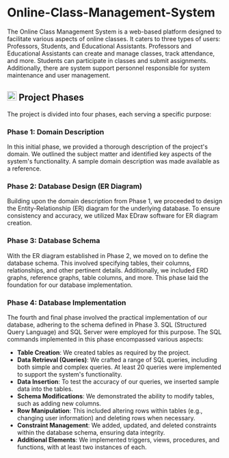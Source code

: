 # Online-Class-Management-System
The Online Class Management System is a web-based platform designed to facilitate various aspects of online classes. It caters to three types of users: Professors, Students, and Educational Assistants. Professors and Educational Assistants can create and manage classes, track attendance, and more. Students can participate in classes and submit assignments. Additionally, there are system support personnel responsible for system maintenance and user management.

## <img width="22" height="22" src="https://img.icons8.com/windows/32/41b883/task-planning.png" alt="task-planning"/> Project Phases
The project is divided into four phases, each serving a specific purpose:

### Phase 1: Domain Description

In this initial phase, we provided a thorough description of the project's domain. We outlined the subject matter and identified key aspects of the system's functionality. A sample domain description was made available as a reference.

### Phase 2: Database Design (ER Diagram)

Building upon the domain description from Phase 1, we proceeded to design the Entity-Relationship (ER) diagram for the underlying database. To ensure consistency and accuracy, we utilized Max EDraw software for ER diagram creation.

### Phase 3: Database Schema

With the ER diagram established in Phase 2, we moved on to define the database schema. This involved specifying tables, their columns, relationships, and other pertinent details. Additionally, we included ERD graphs, reference graphs, table columns, and more. This phase laid the foundation for our database implementation.

### Phase 4: Database Implementation

The fourth and final phase involved the practical implementation of our database, adhering to the schema defined in Phase 3. SQL (Structured Query Language) and SQL Server were employed for this purpose. The SQL commands implemented in this phase encompassed various aspects:

- **Table Creation**: We created tables as required by the project.
- **Data Retrieval (Queries)**: We crafted a range of SQL queries, including both simple and complex queries. At least 20 queries were implemented to support the system's functionality.
- **Data Insertion**: To test the accuracy of our queries, we inserted sample data into the tables.
- **Schema Modifications**: We demonstrated the ability to modify tables, such as adding new columns.
- **Row Manipulation**: This included altering rows within tables (e.g., changing user information) and deleting rows when necessary.
- **Constraint Management**: We added, updated, and deleted constraints within the database schema, ensuring data integrity.
- **Additional Elements**: We implemented triggers, views, procedures, and functions, with at least two instances of each.
